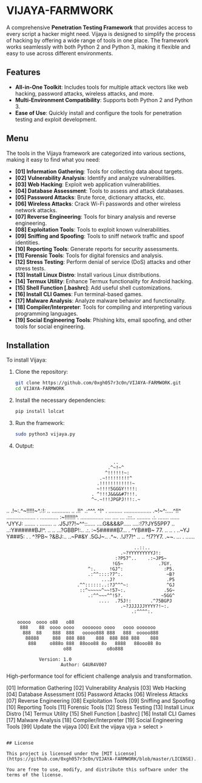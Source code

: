 # VIJAYA-FARMWORK

A comprehensive **Penetration Testing Framework** that provides access to every script a hacker might need. Vijaya is designed to simplify the process of hacking by offering a wide range of tools in one place. The framework works seamlessly with both Python 2 and Python 3, making it flexible and easy to use across different environments.

## Features

- **All-in-One Toolkit**: Includes tools for multiple attack vectors like web hacking, password attacks, wireless attacks, and more.
- **Multi-Environment Compatibility**: Supports both Python 2 and Python 3.
- **Ease of Use**: Quickly install and configure the tools for penetration testing and exploit development.

## Menu

The tools in the Vijaya framework are categorized into various sections, making it easy to find what you need:

- **[01] Information Gathering**: Tools for collecting data about targets.
- **[02] Vulnerability Analysis**: Identify and analyze vulnerabilities.
- **[03] Web Hacking**: Exploit web application vulnerabilities.
- **[04] Database Assessment**: Tools to assess and attack databases.
- **[05] Password Attacks**: Brute force, dictionary attacks, etc.
- **[06] Wireless Attacks**: Crack Wi-Fi passwords and other wireless network attacks.
- **[07] Reverse Engineering**: Tools for binary analysis and reverse engineering.
- **[08] Exploitation Tools**: Tools to exploit known vulnerabilities.
- **[09] Sniffing and Spoofing**: Tools to sniff network traffic and spoof identities.
- **[10] Reporting Tools**: Generate reports for security assessments.
- **[11] Forensic Tools**: Tools for digital forensics and analysis.
- **[12] Stress Testing**: Perform denial of service (DoS) attacks and other stress tests.
- **[13] Install Linux Distro**: Install various Linux distributions.
- **[14] Termux Utility**: Enhance Termux functionality for Android hacking.
- **[15] Shell Function [.bashrc]**: Add useful shell customizations.
- **[16] Install CLI Games**: Fun terminal-based games.
- **[17] Malware Analysis**: Analyze malware behavior and functionality.
- **[18] Compiler/Interpreter**: Tools for compiling and interpreting various programming languages.
- **[19] Social Engineering Tools**: Phishing kits, email spoofing, and other tools for social engineering.

## Installation

To install Vijaya:

1. Clone the repository:
   ```bash
   git clone https://github.com/0xgh057r3c0n/VIJAYA-FARMWORK.git
   cd VIJAYA-FARMWORK
   ```

2. Install the necessary dependencies:
   ```bash
   pip install lolcat
   ```

3. Run the framework:
   ```bash
   sudo python3 vijaya.py  
   ```
4. Output:
   ```
   
                                       ..
                                     .^~!~^
                                    ^!!!!!!~:
                                  .~!!!!!!!!!^
                                 .!!!!!!!!!!!!~
                                 ~!!!!5GGGY!!!!:
                               . ^!!!J&&&&#7!!!.
                               ^~.~!!!JPGPJ!!!:.~
..                             .!~:.^~!!!!!~^.:!:                             ..
............ ..                 .!!^ .:^^^.  ^!^                   .  .........
        ..................       .~!~^:....^!!^       ...................
                 . ............    :~!!!!!!!^.   ...............
    ....                  .... ...    .:::..  .........                 .:.
      .......                 ...... ^JYYJ: .......           .  ........
        .. .J5J?7!~^^::.....     ....G&&&&P.....    ....:!7?JY55PP7  ..
          ..:Y######BJ!^. .. ..   ...?GBBP!:..    .:.   :~5#####B7...
            . ^YB##B~      77. ..      ..  .   ..~YJ       Y###5: .
              . ^?PB~      ?&BJ:..           ..~P#&Y      .5GJ~..
                  .^~.   .!J?7!^ ..         .. ^!7?Y7.   .~~.
                     ...  .                         ......

                                                   ..::..
                                              .~?YYYYYYYYYJ!:
                                            :?P57^..    .:~JP5~
                                           !G5~             .7GY.
                                  ^:.     !GJ^:               :P5.
                                  .:^^::::?7^:.                ~B?
                                       ...J?                   .P5
                              .^^::::::..:?J^^^~:              ^GJ
                               ::^~~~~~^~~!57~:.              .5G~
                                  .:^^~~~^^!5?.              ~5GG^
                                      ....  .75J!:       .^75BGPJ
                                              .~?JJJJJJYYYY?!~:.
                                                  .:^^^^:.

		ooooo  oooo o88   o88
		 888    88  oooo oooo   ooooooo oooo   oooo ooooooo
		  888  88    888  888   ooooo888 888   888  ooooo888
		   88888     888  888 888    888  888 888 888    888
		    888     o888o 888  88ooo88 8o   8888   88ooo88 8o
		                 o88             o8o888

				Version: 1.0
               			Author: G4UR4V007
High-performance tool for efficient challenge analysis and transformation.

   [01] Information Gathering
   [02] Vulnerability Analysis
   [03] Web Hacking
   [04] Database Assessment
   [05] Password Attacks
   [06] Wireless Attacks
   [07] Reverse Engineering
   [08] Exploitation Tools
   [09] Sniffing and Spoofing
   [10] Reporting Tools
   [11] Forensic Tools
   [12] Stress Testing
   [13] Install Linux Distro
   [14] Termux Utility
   [15] Shell Function [.bashrc]
   [16] Install CLI Games
   [17] Malware Analysis
   [18] Compiler/Interpreter
   [19] Social Engineering Tools
   [99] Update the vijaya
   [00] Exit the vijaya
vjya > select > 

   ```

## License

This project is licensed under the [MIT License](https://github.com/0xgh057r3c0n/VIJAYA-FARMWORK/blob/master/LICENSE). 

You are free to use, modify, and distribute this software under the terms of the license.
